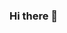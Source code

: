 ### Hi there 👋

<!--
**Ksnarf/Ksnarf** is a ✨ _special_ ✨ repository because its `README.md` (this file) appears on your GitHub profile.

Here are some ideas to get you started:

- 🔭 I’m currently working on ... Powershell cmdlts interactions with slack / commands
- 🌱 I’m currently learning ... lua
- 👯 I’m looking to collaborate on ... lua, fivem, powershell, json
- 🤔 I’m looking for help with ... package mgmt
- 💬 Ask me about ... infrastructure as code
- 📫 How to reach me: ... twitter
- 😄 Pronouns: ...
- ⚡ Fun fact: ... 95% sure I'm not a bot
-->
